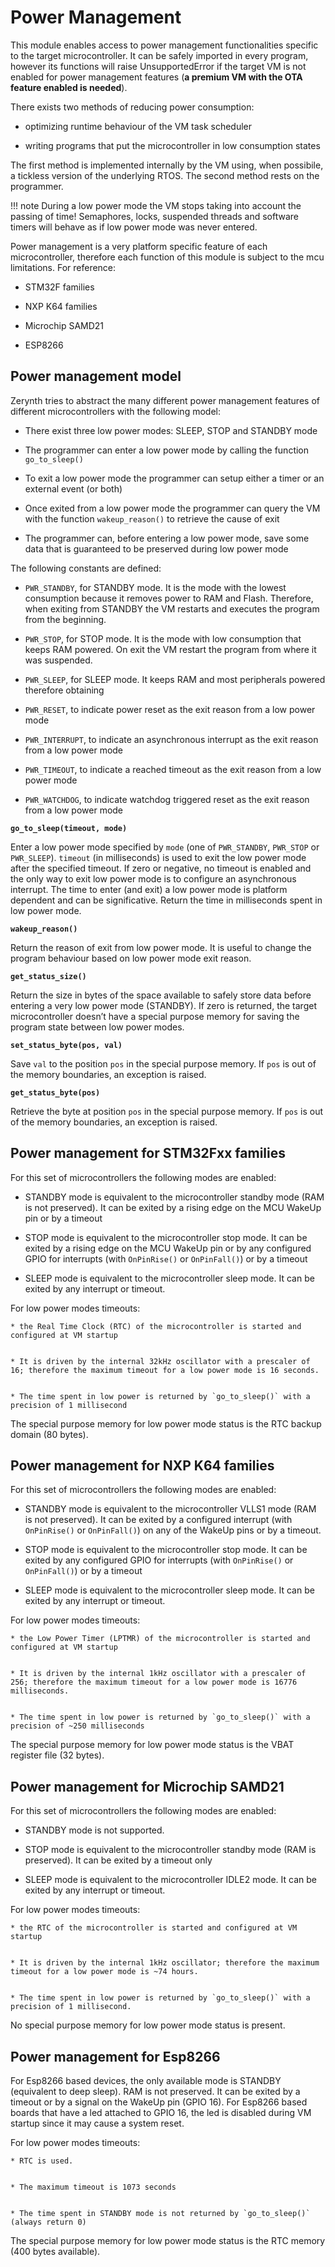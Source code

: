 # Power Management

This module enables access to power management functionalities specific to the target microcontroller.
It can be safely imported in every program, however its functions will raise UnsupportedError if the target VM is not enabled
for power management features (**a premium VM with the OTA feature enabled is needed**).

There exists two methods of reducing power consumption:


* optimizing runtime behaviour of the VM task scheduler


* writing programs that put the microcontroller in low consumption states

The first method is implemented internally by the VM using, when possibile, a tickless version of the underlying RTOS.
The second method rests on the programmer.

!!! note
	During a low power mode the VM stops taking into account the passing of time! Semaphores, locks, suspended threads and software timers will behave as if low power mode was never entered.

Power management is a very platform specific feature of each microcontroller, therefore each function of this module is subject to the mcu limitations.
For reference:


* STM32F families


* NXP K64 families


* Microchip SAMD21


* ESP8266

## Power management model

Zerynth tries to abstract the many different power management features of different microcontrollers with the following model:


* There exist three low power modes: SLEEP, STOP and STANDBY mode


* The programmer can enter a low power mode by calling the function `go_to_sleep()`


* To exit a low power mode the programmer can setup either a timer or an external event (or both)


* Once exited from a low power mode the programmer can query the VM with the function `wakeup_reason()` to retrieve the cause of exit


* The programmer can, before entering a low power mode, save some data that is guaranteed to be preserved during low power mode

The following constants are defined:


* `PWR_STANDBY`, for STANDBY mode. It is the mode with the lowest consumption because it removes power to RAM and Flash. Therefore, when exiting from STANDBY the VM restarts and executes the program from the beginning.


* `PWR_STOP`, for STOP mode. It is the mode with low consumption that keeps RAM powered. On exit the VM restart the program from where it was suspended.


* `PWR_SLEEP`, for SLEEP mode. It keeps RAM and most peripherals powered therefore obtaining


* `PWR_RESET`, to indicate power reset as the exit reason from a low power mode


* `PWR_INTERRUPT`, to indicate an asynchronous interrupt as the exit reason from a low power mode


* `PWR_TIMEOUT`, to indicate a reached timeout as the exit reason from a low power mode


* `PWR_WATCHDOG`, to indicate watchdog triggered reset as the exit reason from a low power mode


**`go_to_sleep(timeout, mode)`**

Enter a low power mode specified by `mode` (one of `PWR_STANDBY`, `PWR_STOP` or `PWR_SLEEP`).
`timeout` (in milliseconds) is used to exit the low power mode after the specified timeout.
If zero or negative, no timeout is enabled and the only way to exit low power mode is to configure an asynchronous interrupt.
The time to enter (and exit) a low power mode is platform dependent and can be significative.
Return the time in milliseconds spent in low power mode.


**`wakeup_reason()`**

Return the reason of exit from low power mode. It is useful to change the program behaviour based on low power mode exit reason.


**`get_status_size()`**

Return the size in bytes of the space available to safely store data before entering a very low power mode (STANDBY).
If zero is returned, the target microcontroller doesn’t have a special purpose memory for saving the program state between low power modes.


**`set_status_byte(pos, val)`**

Save `val` to the position `pos` in the special purpose memory. If `pos` is out of the memory boundaries, an exception is raised.


**`get_status_byte(pos)`**

Retrieve the byte at position `pos` in the special purpose memory. If `pos` is out of the memory boundaries, an exception is raised.

## Power management for STM32Fxx families

For this set of microcontrollers the following modes are enabled:


* STANDBY mode is equivalent to the microcontroller standby mode (RAM is not preserved).  It can be exited by a rising edge on the MCU WakeUp pin or by a timeout


* STOP mode is equivalent to the microcontroller stop mode. It can be exited by a rising edge on the MCU WakeUp pin or by any configured GPIO for interrupts (with `OnPinRise()` or `OnPinFall()`) or by a timeout


* SLEEP mode is equivalent to the microcontroller sleep mode. It can be exited by any interrupt or timeout.

For low power modes timeouts:

    
    * the Real Time Clock (RTC) of the microcontroller is started and configured at VM startup


    * It is driven by the internal 32kHz oscillator with a prescaler of 16; therefore the maximum timeout for a low power mode is 16 seconds.


    * The time spent in low power is returned by `go_to_sleep()` with a precision of 1 millisecond

The special purpose memory for low power mode status is the RTC backup domain (80 bytes).

## Power management for NXP K64 families

For this set of microcontrollers the following modes are enabled:


* STANDBY mode is equivalent to the microcontroller VLLS1 mode (RAM is not preserved).  It can be exited by a configured interrupt (with `OnPinRise()` or `OnPinFall()`) on any of the WakeUp pins or by a timeout.


* STOP mode is equivalent to the microcontroller stop mode. It can be exited by any configured GPIO for interrupts (with `OnPinRise()` or `OnPinFall()`) or by a timeout


* SLEEP mode is equivalent to the microcontroller sleep mode. It can be exited by any interrupt or timeout.

For low power modes timeouts:

    
    * the Low Power Timer (LPTMR) of the microcontroller is started and configured at VM startup


    * It is driven by the internal 1kHz oscillator with a prescaler of 256; therefore the maximum timeout for a low power mode is 16776 milliseconds.


    * The time spent in low power is returned by `go_to_sleep()` with a precision of ~250 milliseconds

The special purpose memory for low power mode status is the VBAT register file (32 bytes).

## Power management for Microchip SAMD21

For this set of microcontrollers the following modes are enabled:


* STANDBY mode is not supported.


* STOP mode is equivalent to the microcontroller standby mode (RAM is preserved). It can be exited by a timeout only


* SLEEP mode is equivalent to the microcontroller IDLE2 mode. It can be exited by any interrupt or timeout.

For low power modes timeouts:

    
    * the RTC of the microcontroller is started and configured at VM startup


    * It is driven by the internal 1kHz oscillator; therefore the maximum timeout for a low power mode is ~74 hours.


    * The time spent in low power is returned by `go_to_sleep()` with a precision of 1 millisecond.

No special purpose memory for low power mode status is present.

## Power management for Esp8266

For Esp8266 based devices, the only available mode is STANDBY (equivalent to deep sleep). RAM is not preserved. It can be exited by a timeout or
by a signal on the WakeUp pin (GPIO 16). For Esp8266 based boards that have a led attached to GPIO 16, the led is disabled during VM startup since it may cause a system reset.

For low power modes timeouts:

    
    * RTC is used.


    * The maximum timeout is 1073 seconds


    * The time spent in STANDBY mode is not returned by `go_to_sleep()` (always return 0)

The special purpose memory for low power mode status is the RTC memory (400 bytes available).
<!--stackedit_data:
eyJoaXN0b3J5IjpbOTA4MzA5NDY0LDQ1NzA3MDQ4OCwxNTUxNz
k4MjhdfQ==
-->